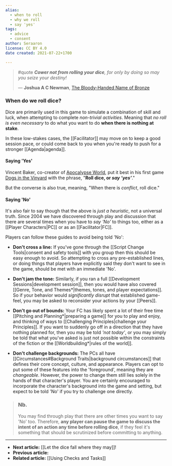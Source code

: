```yaml
---
alias:
  - when to roll
  - why we roll
  - say 'yes'
tags:
  - advice
  - consent
author: Seraaron
license: CC BY 4.0
date created: 2021-07-22+1700

---
```


> #quote
> _**Cower not from rolling your dice**, for only by doing so may you seize your destiny!_
>
> — **Joshua A C Newman**, [The Bloody-Handed Name of Bronze](https://glyphpress.com/talk/2017/what-is-the-bloody-handed-name-of-bronze)


### When do we roll dice?

Dice are primarily used in this game to simulate a combination of skill and luck, when attempting to complete _non-trivial activities_.  Meaning that _no roll is even necessary_ to do what you want to do **when there is nothing at stake**.

In these low-stakes cases, the [[Facilitator]] may move on to keep a good session pace, or could come back to you when you're ready to push for a stronger [[Agenda|agenda]].


#### Saying 'Yes'

Vincent Baker, co-creator of [Apocalypse World](https://www.apocalypse-world.com/), put it best in his first game [Dogs in the Vinyard](https://www.drivethrurpg.com/product/274623/Dogs) with the phrase, "**Roll dice, or _say ‘yes’_**."

But the converse is also true, meaning, "When there is _conflict_, roll dice."

#### Saying 'No'

It's also fair to say though that the above is _just a heuristic_, not a universal truth. Since 2004 we have discovered through play and discussion that there are several times when you have to _say 'No'_ to things too, either as a [[Player Characters|PC]] or as an [[Facilitator|FC]].

Players can follow these guides to avoid being told 'No':

-   **Don't cross a line:** If you've gone through the [[Script Change Tools|consent and safety tools]] with you group then this should be easy enough to avoid. So attempting to cross any pre-established lines, or doing things that players have explicitly said they don't want to see in the game, should be met with an immediate 'No'.

-   **Don't jam the tone:** Similarly, if you ran a full [[Development Sessions|development session]], then you would have also covered [[Genre, Tone, and Themes*|themes, tones, and player expectations]]. So if your behavior would _significantly disrupt_ that established game-feel, you may be asked to reconsider your actions by your [[Peers]].

-   **Don't go out of bounds:** Your FC has likely spent a lot of their free time [[Pitching and Planning*|preparing a game]] for you to play and enjoy, and thinking of ways to [[Challenging Principles|challenge your Principles]]. If you want to suddenly go off in a direction that they have nothing planned for, then you may be told _'not today'_, or you may simply be told that what you've asked is just not possible within the constraints of the fiction or the [[Worldbuilding*|rules of the world]].

-   **Don't challenge backgrounds:** The PCs all have [[Circumstances#Background Traits|background circumstances]] that defines their core concept, culture, and appearance. Players can opt to put some of these features into the 'foreground', meaning they are _changeable_. However, the power to change them still lies solely in the hands of that character's player. You are certainly encouraged to incorporate the character's background into the game and setting, but expect to be told 'No' if you try to challenge one directly.

> ### Nb.
> You may find through play that there are other times you want to say 'No' too. Therefore, **any player can pause the game to discuss the intent of an action any time before rolling dice**, if they feel it's something that should be scrutinized before committing to anything.


---

- **Next article:** [[Let the dice fall where they may]]!
- **Previous article:**
- **Related article:** [[Using Checks and Tasks]]

